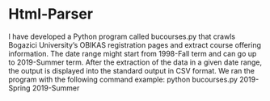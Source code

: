 # Html-Parser

I have developed a Python program called bucourses.py that crawls Bogazici University’s OBIKAS registration pages and extract course offering information. The date range might start from 1998-Fall term and can go up to 2019-Summer term. After the extraction of the data in a given date range, the output is displayed into the standard output in CSV format.
We ran the program with the following command example: python bucourses.py 2019-Spring 2019-Summer
